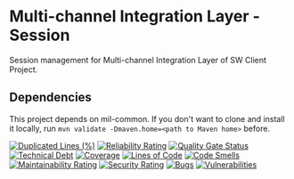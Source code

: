 # Multi-channel Integration Layer - Session
Session management for Multi-channel Integration Layer of SW Client Project.

## Dependencies
This project depends on mil-common. If you don't want to clone and install it locally, run ```mvn validate -Dmaven.home=<path to Maven home>``` before.

[![Duplicated Lines (%)](https://sonarcloud.io/api/project_badges/measure?project=pagopa_mil-session&metric=duplicated_lines_density)](https://sonarcloud.io/summary/new_code?id=pagopa_mil-session)
[![Reliability Rating](https://sonarcloud.io/api/project_badges/measure?project=pagopa_mil-session&metric=reliability_rating)](https://sonarcloud.io/summary/new_code?id=pagopa_mil-session)
[![Quality Gate Status](https://sonarcloud.io/api/project_badges/measure?project=pagopa_mil-session&metric=alert_status)](https://sonarcloud.io/summary/new_code?id=pagopa_mil-session)
[![Technical Debt](https://sonarcloud.io/api/project_badges/measure?project=pagopa_mil-session&metric=sqale_index)](https://sonarcloud.io/summary/new_code?id=pagopa_mil-session)
[![Coverage](https://sonarcloud.io/api/project_badges/measure?project=pagopa_mil-session&metric=coverage)](https://sonarcloud.io/summary/new_code?id=pagopa_mil-session)
[![Lines of Code](https://sonarcloud.io/api/project_badges/measure?project=pagopa_mil-session&metric=ncloc)](https://sonarcloud.io/summary/new_code?id=pagopa_mil-session)
[![Code Smells](https://sonarcloud.io/api/project_badges/measure?project=pagopa_mil-session&metric=code_smells)](https://sonarcloud.io/summary/new_code?id=pagopa_mil-session)
[![Maintainability Rating](https://sonarcloud.io/api/project_badges/measure?project=pagopa_mil-session&metric=sqale_rating)](https://sonarcloud.io/summary/new_code?id=pagopa_mil-session)
[![Security Rating](https://sonarcloud.io/api/project_badges/measure?project=pagopa_mil-session&metric=security_rating)](https://sonarcloud.io/summary/new_code?id=pagopa_mil-session)
[![Bugs](https://sonarcloud.io/api/project_badges/measure?project=pagopa_mil-session&metric=bugs)](https://sonarcloud.io/summary/new_code?id=pagopa_mil-session)
[![Vulnerabilities](https://sonarcloud.io/api/project_badges/measure?project=pagopa_mil-session&metric=vulnerabilities)](https://sonarcloud.io/summary/new_code?id=pagopa_mil-session)
